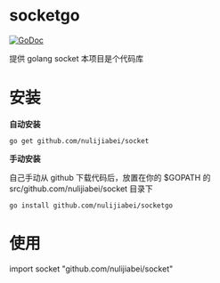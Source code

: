 socketgo
========

[![GoDoc](https://godoc.org/github.com/nulijiabei/socket?status.svg)](https://godoc.org/github.com/nulijiabei/socket)

提供 golang socket 本项目是个代码库


# 安装

**自动安装**

	go get github.com/nulijiabei/socket
	
**手动安装**

自己手动从 github 下载代码后，放置在你的 $GOPATH 的 src/github.com/nulijiabei/socket 目录下

	go install github.com/nulijiabei/socketgo
	

# 使用
import socket "github.com/nulijiabei/socket"
